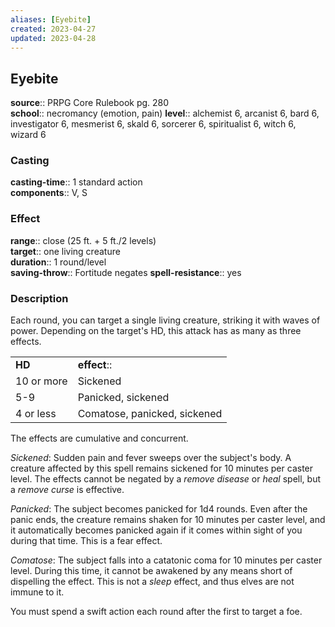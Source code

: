 ```yaml
---
aliases: [Eyebite]
created: 2023-04-27
updated: 2023-04-28
---
```


## Eyebite

**source**:: PRPG Core Rulebook pg. 280  
**school**:: necromancy (emotion, pain)
**level**:: alchemist 6, arcanist 6, bard 6, investigator 6, mesmerist 6, skald 6, sorcerer 6, spiritualist 6, witch 6, wizard 6

### Casting

**casting-time**:: 1 standard action  
**components**:: V, S

### Effect

**range**:: close (25 ft. + 5 ft./2 levels)  
**target**:: one living creature  
**duration**:: 1 round/level  
**saving-throw**:: Fortitude negates
**spell-resistance**:: yes

### Description

Each round, you can target a single living creature, striking it with waves of power. Depending on the target's HD, this attack has as many as three effects.  
  

|            |                              |
|------------|------------------------------|
| **HD**     | **effect**::                   |
| 10 or more | Sickened                     |
| 5-9        | Panicked, sickened           |
| 4 or less  | Comatose, panicked, sickened |

  
The effects are cumulative and concurrent.  
  
*Sickened*: Sudden pain and fever sweeps over the subject's body. A creature affected by this spell remains sickened for 10 minutes per caster level. The effects cannot be negated by a *remove disease* or *heal* spell, but a *remove curse* is effective.  
  
*Panicked*: The subject becomes panicked for 1d4 rounds. Even after the panic ends, the creature remains shaken for 10 minutes per caster level, and it automatically becomes panicked again if it comes within sight of you during that time. This is a fear effect.  
  
*Comatose*: The subject falls into a catatonic coma for 10 minutes per caster level. During this time, it cannot be awakened by any means short of dispelling the effect. This is not a *sleep* effect, and thus elves are not immune to it.  
  
You must spend a swift action each round after the first to target a foe.
